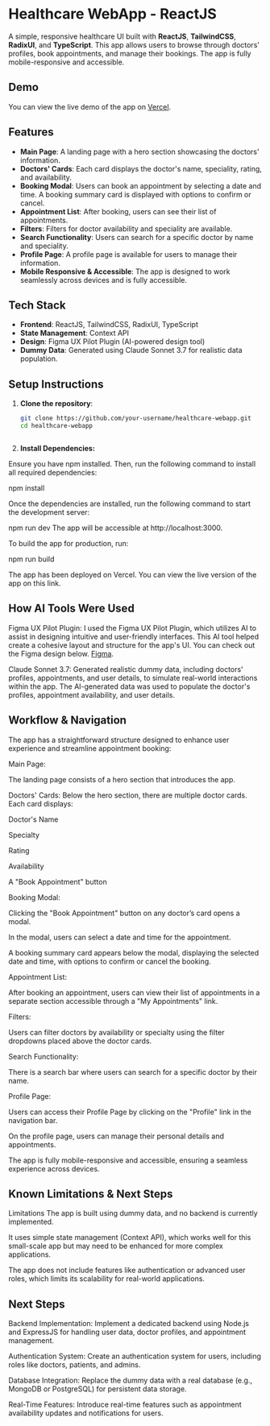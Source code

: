 # Healthcare WebApp - ReactJS

A simple, responsive healthcare UI built with **ReactJS**, **TailwindCSS**, **RadixUI**, and **TypeScript**. This app allows users to browse through doctors' profiles, book appointments, and manage their bookings. The app is fully mobile-responsive and accessible.

## Demo

You can view the live demo of the app on [Vercel](https://healthcare-ui-dummy-link.vercel.app).

## Features

- **Main Page**: A landing page with a hero section showcasing the doctors' information.
- **Doctors' Cards**: Each card displays the doctor's name, speciality, rating, and availability.
- **Booking Modal**: Users can book an appointment by selecting a date and time. A booking summary card is displayed with options to confirm or cancel.
- **Appointment List**: After booking, users can see their list of appointments.
- **Filters**: Filters for doctor availability and speciality are available.
- **Search Functionality**: Users can search for a specific doctor by name and speciality.
- **Profile Page**: A profile page is available for users to manage their information.
- **Mobile Responsive & Accessible**: The app is designed to work seamlessly across devices and is fully accessible.

## Tech Stack

- **Frontend**: ReactJS, TailwindCSS, RadixUI, TypeScript
- **State Management**: Context API
- **Design**: Figma UX Pilot Plugin (AI-powered design tool)
- **Dummy Data**: Generated using Claude Sonnet 3.7 for realistic data population.

## Setup Instructions

1. **Clone the repository**:

   ```bash
   git clone https://github.com/your-username/healthcare-webapp.git
   cd healthcare-webapp



2. **Install Dependencies:**

Ensure you have npm installed. Then, run the following command to install all required dependencies:

npm install


Once the dependencies are installed, run the following command to start the development server:

npm run dev
The app will be accessible at http://localhost:3000.



To build the app for production, run:

npm run build

The app has been deployed on Vercel. You can view the live version of the app on this link.

## How AI Tools Were Used
Figma UX Pilot Plugin: I used the Figma UX Pilot Plugin, which utilizes AI to assist in designing intuitive and user-friendly interfaces. This AI tool helped create a cohesive layout and structure for the app's UI. You can check out the Figma design below.
[Figma](https://www.figma.com/design/V2BcJehYFzMJSb4fjTS6sH/Health-Care-UI?node-id=1-69&t=8UnIgYX5wMcWl1jA-0).

Claude Sonnet 3.7: Generated realistic dummy data, including doctors' profiles, appointments, and user details, to simulate real-world interactions within the app. The AI-generated data was used to populate the doctor's profiles, appointment availability, and user details.

## Workflow & Navigation
The app has a straightforward structure designed to enhance user experience and streamline appointment booking:

Main Page:

The landing page consists of a hero section that introduces the app.

Doctors' Cards: Below the hero section, there are multiple doctor cards. Each card displays:

Doctor's Name

Specialty

Rating

Availability

A "Book Appointment" button

Booking Modal:

Clicking the "Book Appointment" button on any doctor’s card opens a modal.

In the modal, users can select a date and time for the appointment.

A booking summary card appears below the modal, displaying the selected date and time, with options to confirm or cancel the booking.

Appointment List:

After booking an appointment, users can view their list of appointments in a separate section accessible through a "My Appointments" link.

Filters:

Users can filter doctors by availability or specialty using the filter dropdowns placed above the doctor cards.

Search Functionality:

There is a search bar where users can search for a specific doctor by their name.

Profile Page:

Users can access their Profile Page by clicking on the "Profile" link in the navigation bar.

On the profile page, users can manage their personal details and appointments.

The app is fully mobile-responsive and accessible, ensuring a seamless experience across devices.

## Known Limitations & Next Steps
Limitations
The app is built using dummy data, and no backend is currently implemented.

It uses simple state management (Context API), which works well for this small-scale app but may need to be enhanced for more complex applications.

The app does not include features like authentication or advanced user roles, which limits its scalability for real-world applications.

## Next Steps
Backend Implementation: Implement a dedicated backend using Node.js and ExpressJS for handling user data, doctor profiles, and appointment management.

Authentication System: Create an authentication system for users, including roles like doctors, patients, and admins.

Database Integration: Replace the dummy data with a real database (e.g., MongoDB or PostgreSQL) for persistent data storage.

Real-Time Features: Introduce real-time features such as appointment availability updates and notifications for users.